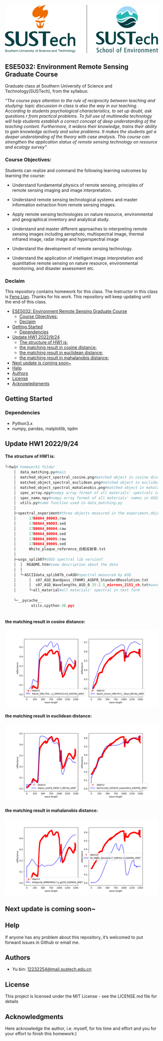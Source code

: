 ![04](img/04.png)

## ESE5032: Environment Remote Sensing Graduate Course

Graduate class at Southern University of Science and Technology(SUSTech), from the syllabus:

*“The course pays attention to the rule of reciprocity between teaching and studying: topic discussion in class is also the way in our teaching. According to students psychological characteristics, to set up doubt, ask questions r from practical problems. To full use of multimedia technology will help students establish a correct concept of deep understanding of the teaching content. Furthermore, it widens their knowledge, trains their ability to gain knowledge actively and solve problems. It makes the students get a deeper understanding of the theory with case analysis. This course can strengthen the application status of remote sensing technology on resource and ecology survey”*

### Course Objectives:

Students can realize and command the following learning outcomes by learning the course: 

* Understand fundamental physics of remote sensing, principles of remote sensing imaging and image interpretation. 

* Understand remote sensing technological systems and master information extraction from remote sensing images. 

* Apply remote sensing technologies on nature resource, environmental and geographical inventory and analytical study. 

* Understand and master different approaches to interpreting remote sensing images including aerophoto, multispectral image, thermal infrared image, radar image and hyperspectral image

* Understand the development of remote sensing technology. 

* Understand the application of intelligent image interpretation and quantitative remote sensing on nature resource, environmental monitoring, and disaster assessment etc.

### Declaim

This repository contains homework for this class. The Instructor in this class is [Feng Lian](https://faculty.sustech.edu.cn/fengl/). Thanks for his work. This repository will keep updating until the end of this class. 

- [ESE5032: Environment Remote Sensing Graduate Course](#ese5032-environment-remote-sensing-graduate-course)
  - [Course Objectives:](#course-objectives)
  - [Declaim](#declaim)
- [Getting Started](#getting-started)
  - [Dependencies](#dependencies)
- [Update HW1 2022/9/24](#update-hw1-2022924)
    - [The structure of HW1 is:](#the-structure-of-hw1-is)
    - [the matching result in cosine distance:](#the-matching-result-in-cosine-distance)
    - [the matching result in euclidean distance:](#the-matching-result-in-euclidean-distance)
    - [the matching result in mahalanobis distance:](#the-matching-result-in-mahalanobis-distance)
- [Next update is coming soon~](#next-update-is-coming-soon)
- [Help](#help)
- [Authors](#authors)
- [License](#license)
- [Acknowledgments](#acknowledgments)

## Getting Started

### Dependencies

* Python3.x
* numpy, pandas, matplotlib, tqdm



## Update HW1 2022/9/24

#### The structure of HW1 is:

```python
└─hw1# homework1 folder
    │  data_matching.py#main
    │  matched_object_spectral_cosine.png#matched object in cosine distance
    │  matched_object_spectral_euclidean.png#matched object in euclidean distance
    │  matched_object_spectral_mahalanobis.png#matched object in mahalanobis distance
    │  spec_array.npy#numpy array format of all materials' spectrals in USGS spectral lib07
    │  spec_name.npy#numpy array format of all materials' names in USGS spectral lib07
    │  utils.py#some function used in data_matching.py
    │  
    ├─spectral_experiment#three objects measured in the experiment,object3 is the standard whiteboard, object4 is grass, object5 is a road
    │      17B60A4_00003.raw
    │      17B60A4_00003.sed
    │      17B60A4_00004.raw
    │      17B60A4_00004.sed
    │      17B60A4_00005.raw
    │      17B60A4_00005.sed
    │      White_plaque_reference_白板反射率.txt
    │      
    ├─usgs_splib07#USGS spectral lib version7
    │  │  README.htm#some description about the data
    │  │  
    │  └─ASCIIdata_splib07b_cvASD#spectral measured by ASD
    │      │  s07_ASD_Bandpass_(FWHM)_ASDFR_StandardResolution.txt
    │      │  s07_ASD_Wavelengths_ASD_0.35-2.5_microns_2151_ch.txt#wave length
    │      └─all_material#all materials' spectral in text form

    └─__pycache__
            utils.cpython-38.pyc
            
```

#### the matching result in cosine distance:

![matched_object_spectral_cosine](hw1/matched_object_spectral_cosine.png)

#### the matching result in euclidean distance: 

![matched_object_spectral_euclidean](hw1/matched_object_spectral_euclidean.png)

#### the matching result in mahalanobis distance:

![matched_object_spectral_mahalanobis](hw1/matched_object_spectral_mahalanobis.png)

## Next update is coming soon~


## Help

If anyone has any problem about this repository, it’s welcomed to put forward issues in Github or email me.

## Authors

* Yu bin: 12232254@mail.sustech.edu.cn


## License

This project is licensed under the MIT License - see the LICENSE.md file for details

## Acknowledgments

Here acknowledge the author, i.e. myself, for his time and effort and you for your effort to finish this homework:)

